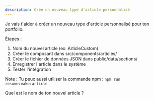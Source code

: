 ```yaml
---
description: Crée un nouveau type d'article personnalisé
---
```


Je vais t'aider à créer un nouveau type d'article personnalisé pour ton portfolio.

Étapes :
1. Nom du nouvel article (ex: ArticleCustom)
2. Créer le composant dans src/components/articles/
3. Créer le fichier de données JSON dans public/data/sections/
4. Enregistrer l'article dans le système
5. Tester l'intégration

Note : Tu peux aussi utiliser la commande npm : `npm run resume:make:article`

Quel est le nom de ton nouvel article ?
